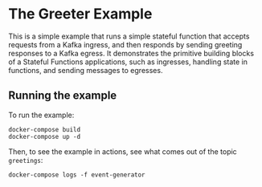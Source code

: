 # The Greeter Example

This is a simple example that runs a simple stateful function that accepts requests from a Kafka ingress,
and then responds by sending greeting responses to a Kafka egress. It demonstrates the primitive building blocks
of a Stateful Functions applications, such as ingresses, handling state in functions,
and sending messages to egresses.

## Running the example

To run the example:

```
docker-compose build
docker-compose up -d
```

Then, to see the example in actions, see what comes out of the topic `greetings`:

```
docker-compose logs -f event-generator 
```

